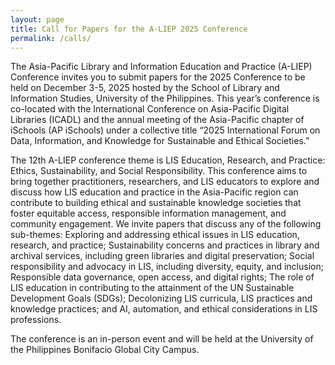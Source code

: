 ```yaml
---
layout: page
title: Call for Papers for the A-LIEP 2025 Conference
permalink: /calls/
---
```


<!-- # Call for Papers for the A-LIEP 2025 Conference -->

The Asia-Pacific Library and Information Education and Practice (A-LIEP) Conference invites you to submit papers for the 2025 Conference to be held on December 3-5, 2025 hosted by the School of Library and Information Studies, University of the Philippines. This year’s conference is co-located with the International Conference on Asia-Pacific Digital Libraries (ICADL) and the annual meeting of the Asia-Pacific chapter of iSchools (AP iSchools) under a collective title “2025 International Forum on Data, Information, and Knowledge for Sustainable and Ethical Societies.”

The 12th A-LIEP conference theme is LIS Education, Research, and Practice: Ethics, Sustainability, and Social Responsibility. This conference aims to bring together practitioners, researchers, and LIS educators to explore and discuss how LIS education and practice in the Asia-Pacific region can contribute to building ethical and sustainable knowledge societies that foster equitable access, responsible information management, and community engagement.  We invite papers that discuss any of the following sub-themes: Exploring and addressing ethical issues in LIS education, research, and practice; Sustainability concerns and practices in library and archival services, including green libraries and digital preservation; Social responsibility and advocacy in LIS, including diversity, equity, and inclusion; Responsible data governance, open access, and digital rights; The role of LIS education in contributing to the attainment of the UN Sustainable Development Goals (SDGs); Decolonizing LIS curricula, LIS practices and knowledge practices; and AI, automation, and ethical considerations in LIS professions.

The conference is an in-person event and will be held at the University of the Philippines Bonifacio Global City Campus.
